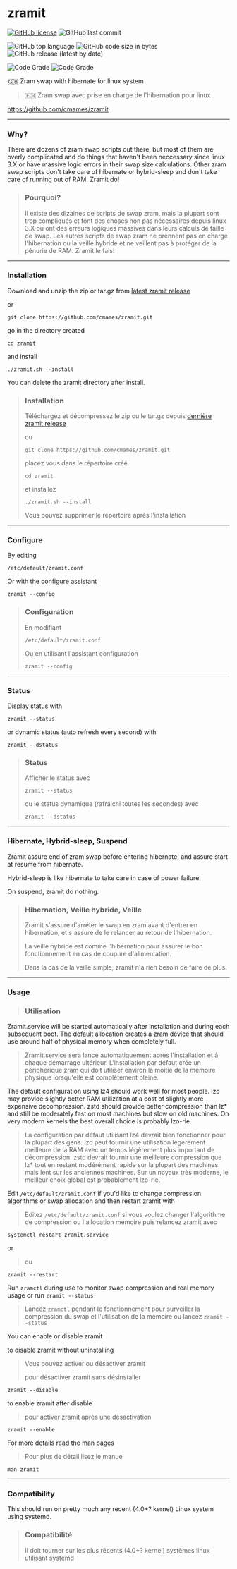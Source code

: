 # zramit
[![GitHub license](https://img.shields.io/github/license/cmames/zramit)](https://github.com/cmames/zramit/blob/main/LICENSE)
![GitHub last commit](https://img.shields.io/github/last-commit/cmames/zramit)

![GitHub top language](https://img.shields.io/github/languages/top/cmames/zramit)
![GitHub code size in bytes](https://img.shields.io/github/languages/code-size/cmames/zramit)
![GitHub release (latest by date)](https://img.shields.io/github/v/release/cmames/zramit)

![Code Grade](https://www.code-inspector.com/project/18173/score/svg)
![Code Grade](https://www.code-inspector.com/project/18173/status/svg)


:uk: Zram swap with hibernate for linux system 
> :fr: Zram swap avec prise en charge de l'hibernation pour linux

<a href="https://github.com/cmames/zramit">https://github.com/cmames/zramit</a>

---
### Why? 

There are dozens of zram swap scripts out there, but most of them are overly
complicated and do things that haven't been neccessary since linux 3.X or have
massive logic errors in their swap size calculations.
Other zram swap scripts don't take care of hibernate or hybrid-sleep and don't
take care of running out of RAM. Zramit do!

> ### Pourquoi?
>
> Il existe des dizaines de scripts de swap zram, mais la plupart sont trop
> compliqués et font des choses non pas nécessaires depuis linux 3.X ou ont
> des erreurs logiques massives dans leurs calculs de taille de swap.
> Les autres scripts de swap zram ne prennent pas en charge l'hibernation ou
> la veille hybride et ne veillent pas à protéger de la pénurie de RAM.
> Zramit le fais!

---
### Installation

Download and unzip the zip or tar.gz from [latest zramit release](https://github.com/cmames/zramit/releases/latest)

or
```
git clone https://github.com/cmames/zramit.git
```
go in the directory created
```
cd zramit
```
and install
```
./zramit.sh --install
```
You can delete the zramit directory after install.

> ### Installation
>
> Téléchargez et décompressez le zip ou le tar.gz depuis [dernière zramit release](https://github.com/cmames/zramit/releases/latest)
>
> ou
> ```
> git clone https://github.com/cmames/zramit.git
> ```
> placez vous dans le répertoire créé
> ```
> cd zramit
> ```
> et installez
> ```
> ./zramit.sh --install
> ```
> Vous pouvez supprimer le répertoire après l'installation

---
### Configure

By editing
```
/etc/default/zramit.conf
```

Or with the configure assistant
```
zramit --config
```
> ### Configuration
>
> En modifiant
> ```
> /etc/default/zramit.conf
> ```
>
> Ou en utilisant l'assistant configuration
> ```
> zramit --config
> ```

---
### Status

Display status with
```
zramit --status
```

or dynamic status (auto refresh every second) with
```
zramit --dstatus
```

> ### Status
>
> Afficher le status avec
> ```
> zramit --status
> ```
>
> ou le status dynamique (rafraichi toutes les secondes) avec
> ```
> zramit --dstatus
> ```

---
### Hibernate, Hybrid-sleep, Suspend

Zramit assure end of zram swap before entering hibernate, and assure start at
resume from hibernate.

Hybrid-sleep is like hibernate to take care in case of power failure.

On suspend, zramit do nothing.

> ### Hibernation, Veille hybride, Veille
> 
> Zramit s'assure d'arréter le swap en zram avant d'entrer en hibernation, et
> s'assure de le relancer au retour de l'hibernation.
>
> La veille hybride est comme l'hibernation pour assurer le bon fonctionnement
> en cas de coupure d'alimentation.
>
> Dans la cas de la veille simple, zramit n'a rien besoin de faire de plus.

---
### Usage
> ### Utilisation

Zramit.service will be started automatically after installation and during
each subsequent boot. The default allocation creates a zram device that should
use around half of physical memory when completely full.
> Zramit.service sera lancé automatiquement après l'installation et à chaque
> démarrage ultérieur. L'installation par défaut crée un périphérique zram qui 
> doit utiliser environ la moitié de la mémoire physique lorsqu'elle est 
> complètement pleine.

The default configuration using lz4 should work well for most people. lzo may
provide slightly better RAM utilization at a cost of slightly more expensive
decompression. zstd should provide better compression than lz* and still be
moderately fast on most machines but slow on old machines. On very modern
kernels the best overall choice is probably lzo-rle.
> La configuration par défaut utilisant lz4 devrait bien fonctionner pour la 
> plupart des gens. lzo peut fournir une utilisation légèrement meilleure de la 
> RAM avec un temps légèrement plus important de décompression. zstd devrait 
> fournir une meilleure compression que lz* tout en restant modérément rapide 
> sur la plupart des machines mais lent sur les anciennes machines. Sur un noyaux
> très moderne, le meilleur choix global est probablement lzo-rle.

Edit `/etc/default/zramit.conf` if you'd like to change compression algorithms
or swap allocation and then restart zramit with
> Editez `/etc/default/zramit.conf` si vous voulez changer l'algorithme de 
> compression ou l'allocation mémoire puis relancez zramit avec

`systemctl restart zramit.service`

or
> ou

`zramit --restart`

Run `zramctl` during use to monitor swap compression and real memory usage
or run `zramit --status`
> Lancez `zramctl` pendant le fonctionnement pour surveiller la compression du swap
> et l'utilisation de la mémoire ou lancez `zramit --status`

You can enable or disable zramit

to disable zramit without uninstalling
> Vous pouvez activer ou désactiver zramit
>
> pour désactiver zramit sans désinstaller

`zramit --disable`

to enable zramit after disable
> pour activer zramit après une désactivation

`zramit --enable`

For more details read the man pages
> Pour plus de détail lisez le manuel

`man zramit`

---
### Compatibility

This should run on pretty much any recent (4.0+? kernel) Linux system using
systemd.

> ### Compatibilité
>
> Il doit tourner sur les plus récents (4.0+? kernel) systèmes linux utilisant
> systemd
